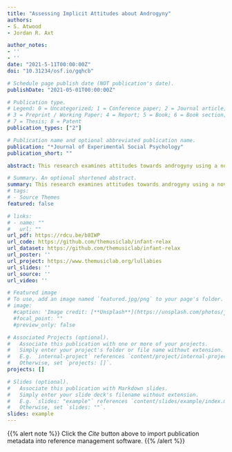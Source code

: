 ```yaml
---
title: "Assessing Implicit Attitudes about Androgyny"
authors:
- S. Atwood
- Jordan R. Axt

author_notes:
- ''
- ''
date: "2021-5-11T00:00:00Z"
doi: "10.31234/osf.io/gqhcb"

# Schedule page publish date (NOT publication's date).
publishDate: "2021-05-01T00:00:00Z"

# Publication type.
# Legend: 0 = Uncategorized; 1 = Conference paper; 2 = Journal article;
# 3 = Preprint / Working Paper; 4 = Report; 5 = Book; 6 = Book section;
# 7 = Thesis; 8 = Patent
publication_types: ["2"]

# Publication name and optional abbreviated publication name.
publication: "*Journal of Experimental Social Psychology"
publication_short: ""

abstract: This research examines attitudes towards androgyny using a novel Implicit Association Test (IAT) that assesses implicit evaluations of gender conforming people (i.e., those who look stereotypically male or female) vs. androgynous people (i.e., those whose appearance includes a combination of masculine and feminine traits). Over 6 studies (N > 6000), we develop a gender expression IAT and present evidence for its internal validity and incremental predictive validity with relevant psychosocial attitudes, such as need for closure, political ideology, and support for nonbinary affirming policies. Although the IAT consistently revealed more positive associations towards gender conforming than androgynous people and was reliably correlated with parallel measures of explicit attitudes, it failed to predict several behavioral outcomes related to gender expression in contexts like judgment, perceptual fluency, and mouse-tracking. We discuss the implications of these results concerning the study of gender expression and implicit social cognition.

# Summary. An optional shortened abstract.
summary: This research examines attitudes towards androgyny using a novel Implicit Association Test (IAT) that assesses implicit evaluations of gender conforming people (i.e., those who look stereotypically male or female) vs. androgynous people (i.e., those whose appearance includes a combination of masculine and feminine traits). 
# tags:
# - Source Themes
featured: false

# links:
# - name: ""
#   url: ""
url_pdf: https://rdcu.be/b8IWP
url_code: https://github.com/themusiclab/infant-relax
url_dataset: https://github.com/themusiclab/infant-relax
url_poster: ''
url_project: https://www.themusiclab.org/lullabies
url_slides: ''
url_source: ''
url_video: ''

# Featured image
# To use, add an image named `featured.jpg/png` to your page's folder. 
# image:
  #caption: 'Image credit: [**Unsplash**](https://unsplash.com/photos/jdD8gXaTZsc)'
  #focal_point: ""
  #preview_only: false

# Associated Projects (optional).
#   Associate this publication with one or more of your projects.
#   Simply enter your project's folder or file name without extension.
#   E.g. `internal-project` references `content/project/internal-project/index.md`.
#   Otherwise, set `projects: []`.
projects: []

# Slides (optional).
#   Associate this publication with Markdown slides.
#   Simply enter your slide deck's filename without extension.
#   E.g. `slides: "example"` references `content/slides/example/index.md`.
#   Otherwise, set `slides: ""`.
slides: example
---
```


{{% alert note %}}
Click the *Cite* button above to import publication metadata into reference management software.
{{% /alert %}}

